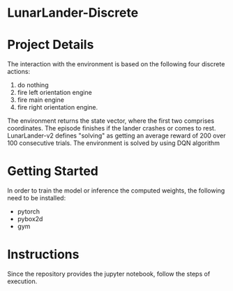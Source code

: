 # LunarLander-Discrete
# Project Details

The interaction with the environment is based on the following four discrete actions:

1. do nothing
2. fire left orientation engine
3. fire main engine
4. fire right orientation engine.

The environment returns the state vector, where the first two comprises coordinates. The episode finishes if the lander crashes or comes to rest. LunarLander-v2 defines "solving" as getting an average reward of 200 over 100 consecutive trials. The environment is solved by using DQN algorithm

# Getting Started

In order to train the model or inference the computed weights, the following need to be installed:
* pytorch
* pybox2d
* gym

# Instructions

Since the repository provides the jupyter notebook, follow the steps of execution.
